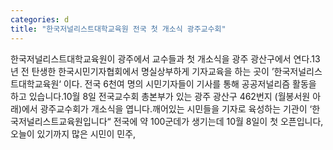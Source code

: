 ```yaml
---
categories: d
title: "한국저널리스트대학교육원 전국 첫 개소식 광주교수회"
---
```

한국저널리스트대학교육원이 광주에서 교수들과 첫 개소식을 광주 광산구에서 연다.13년 전 탄생한 한국시민기자협회에서 명실상부하게 기자교육을 하는 곳이 ’한국저널리스트대학교육원‘ 이다. 전국 6천여 명의 시민기자들이 기사를 통해 공공저널리즘 활동을 하고 있습니다.10월 8일 전국교수회 총본부가 있는 광주 광산구 462번지 (월봉서원 아래)에서 광주교수회가 개소식을 엽니다.깨어있는 시민들을 기자로 육성하는 기관이 ‘한국저널리스트교육원입니다“ 전국에 약 100군데가 생기는데 10월 8일이 첫 오픈입니다,오늘이 있기까지 많은 시민이 민주,